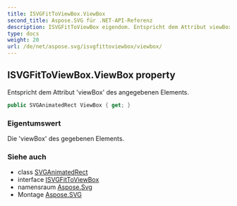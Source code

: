 ```yaml
---
title: ISVGFitToViewBox.ViewBox
second_title: Aspose.SVG für .NET-API-Referenz
description: ISVGFitToViewBox eigendom. Entspricht dem Attribut viewBox des angegebenen Elements.
type: docs
weight: 20
url: /de/net/aspose.svg/isvgfittoviewbox/viewbox/
---
```

## ISVGFitToViewBox.ViewBox property

Entspricht dem Attribut 'viewBox' des angegebenen Elements.

```csharp
public SVGAnimatedRect ViewBox { get; }
```

### Eigentumswert

Die 'viewBox' des gegebenen Elements.

### Siehe auch

* class [SVGAnimatedRect](../../../aspose.svg.datatypes/svganimatedrect/)
* interface [ISVGFitToViewBox](../)
* namensraum [Aspose.Svg](../../isvgfittoviewbox/)
* Montage [Aspose.SVG](../../../)


